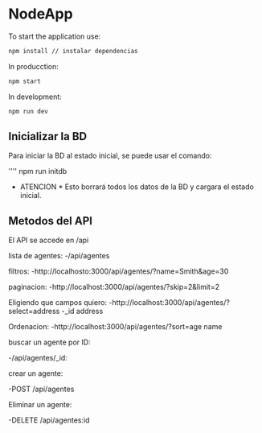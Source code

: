 # NodeApp

To start the application use:

 ```sh
 npm install // instalar dependencias
 ```

 In producction:

 ```sh
 npm start
 ```

 In development:

 ```sh
 npm run dev
 ```

## Inicializar la BD

Para iniciar la BD al estado inicial, se puede usar el comando:

''''
npm run initdb

* ATENCION * Esto borrará todos los datos de la BD y cargara el estado inicial.

 ## Metodos del API

 El API se accede en /api

lista de agentes:
 -/api/agentes

filtros:
 -http://localhosto:3000/api/agentes/?name=Smith&age=30

paginacion:
 -http://localhost:3000/api/agentes/?skip=2&limit=2

 Eligiendo que campos quiero:
 -http://localhost:3000/api/agentes/?select=address -_id address

 Ordenacion:
 -http://localhost:3000/api/agentes/?sort=age name

 buscar un agente por ID:

 -/api/agentes/_id:

 crear un agente:

 -POST /api/agentes

 Eliminar un agente:

 -DELETE /api/agentes:id